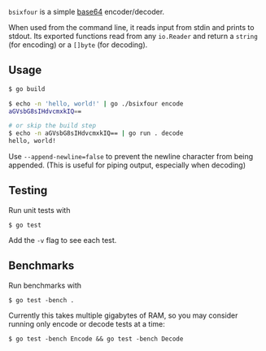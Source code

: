 `bsixfour` is a simple [base64](https://en.wikipedia.org/wiki/Base64) encoder/decoder.

When used from the command line, it reads input from stdin and prints to stdout. Its exported functions read from any `io.Reader` and return a `string` (for encoding) or a `[]byte` (for decoding).


## Usage

```bash
$ go build

$ echo -n 'hello, world!' | go ./bsixfour encode
aGVsbG8sIHdvcmxkIQ==

# or skip the build step
$ echo -n aGVsbG8sIHdvcmxkIQ== | go run . decode
hello, world!
```

Use `--append-newline=false` to prevent the newline character from being appended.
(This is useful for piping output, especially when decoding)


## Testing

Run unit tests with
```
$ go test
```
Add the `-v` flag to see each test.

## Benchmarks

Run benchmarks with
```
$ go test -bench .
```

Currently this takes multiple gigabytes of RAM, so you may consider running only encode or decode tests at a time:
```
$ go test -bench Encode && go test -bench Decode
```